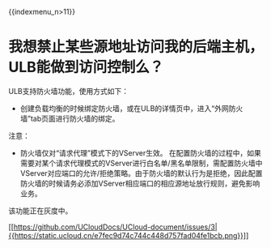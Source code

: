 {{indexmenu_n>11}}

# 我想禁止某些源地址访问我的后端主机，ULB能做到访问控制么？

ULB支持防火墙功能，使用方式如下：

* 创建负载均衡的时候绑定防火墙，或在ULB的详情页中，进入“外网防火墙”tab页面进行防火墙的绑定。

注意：
* 防火墙仅对“请求代理”模式下的VServer生效。
在配置防火墙的过程中，如果需要对某个请求代理模式的VServer进行白名单/黑名单限制，需配置防火墙中VServer对应端口的允许/拒绝策略。由于防火墙的默认行为是拒绝，因此配置防火墙的时候请务必添加VServer相应端口的相应源地址放行规则，避免影响业务。

该功能正在灰度中。


[[https://github.com/UCloudDocs/UCloud-document/issues/3|{{https://static.ucloud.cn/e7fec9d74c744c448d757fad04fe1bcb.png}}]]
